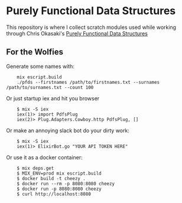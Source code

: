 # Purely Functional Data Structures

This repository is where I collect scratch modules used while working through
Chris Okasaki's [Purely Functional Data Structures](https://www.amazon.com/Purely-Functional-Structures-Chris-Okasaki/dp/0521663504)


## For the Wolfies

Generate some names with:

        mix escript.build
        ./pfds --firstnames /path/to/firstnames.txt --surnames /path/to/surnames.txt --count 100

Or just startup iex and hit you browser

        $ mix -S iex
        iex(1)> import PdfsPlug
        iex(2)> Plug.Adapters.Cowboy.http PdfsPlug, []

Or make an annoying slack bot do your dirty work:

        $ mix -S iex
        iex(1)> ElixirBot.go "YOUR API TOKEN HERE"

Or use it as a docker container:

        $ mix deps.get
        $ MIX_ENV=prod mix escript.build
        $ docker build -t cheezy .
        $ docker run --rm -p 8080:8080 cheezy
        $ docker run -p 8080:8080 cheezy
        $ curl http://localhost:8080

